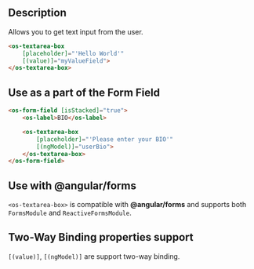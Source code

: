 ## Description

Allows you to get text input from the user.

```html
<os-textarea-box
    [placeholder]="'Hello World'"
    [(value)]="myValueField">
</os-textarea-box>
```

## Use as a part of the Form Field

```html
<os-form-field [isStacked]="true">
    <os-label>BIO</os-label>

    <os-textarea-box
        [placeholder]="'Please enter your BIO'"
        [(ngModel)]="userBio">
    </os-textarea-box>
</os-form-field>
```

## Use with **@angular/forms**

`<os-textarea-box>` is compatible with **@angular/forms** and supports both `FormsModule` and `ReactiveFormsModule`.

## Two-Way Binding properties support

`[(value)]`, `[(ngModel)]` are support two-way binding.
